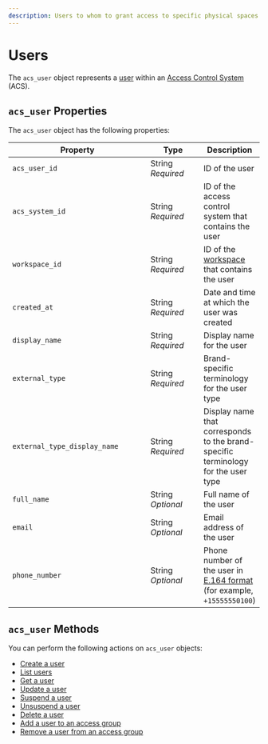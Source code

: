 ```yaml
---
description: Users to whom to grant access to specific physical spaces
---
```


# Users

The `acs_user` object represents a [user](../../../products/access-systems/#what-is-a-user) within an [Access Control System](../../../products/access-systems/) (ACS).

## `acs_user` Properties

The `acs_user` object has the following properties:

<table><thead><tr><th width="309">Property</th><th width="114">Type</th><th>Description</th></tr></thead><tbody><tr><td><code>acs_user_id</code></td><td>String<br><em>Required</em></td><td>ID of the user</td></tr><tr><td><code>acs_system_id</code></td><td>String<br><em>Required</em></td><td>ID of the access control system that contains the user</td></tr><tr><td><code>workspace_id</code></td><td>String<br><em>Required</em></td><td>ID of the <a href="../../../core-concepts/workspaces.md">workspace</a> that contains the user</td></tr><tr><td><code>created_at</code></td><td>String<br><em>Required</em></td><td>Date and time at which the user was created</td></tr><tr><td><code>display_name</code></td><td>String<br><em>Required</em></td><td>Display name for the user</td></tr><tr><td><code>external_type</code></td><td>String<br><em>Required</em></td><td>Brand-specific terminology for the user type</td></tr><tr><td><code>external_type_display_name</code></td><td>String<br><em>Required</em></td><td>Display name that corresponds to the brand-specific terminology for the user type</td></tr><tr><td><code>full_name</code></td><td>String<br><em>Optional</em></td><td>Full name of the user</td></tr><tr><td><code>email</code></td><td>String<br><em>Optional</em></td><td>Email address of the user</td></tr><tr><td><code>phone_number</code></td><td>String<br><em>Optional</em></td><td>Phone number of the user in <a href="https://www.itu.int/rec/T-REC-E.164/en">E.164 format</a> (for example, <code>+15555550100</code>)</td></tr></tbody></table>

## `acs_user` Methods

You can perform the following actions on `acs_user` objects:

* [Create a user](create-user.md)
* [List users](list-users.md)
* [Get a user](get-user.md)
* [Update a user](update-user.md)
* [Suspend a user](suspend-a-user.md)
* [Unsuspend a user](unsuspend-a-user.md)
* [Delete a user](delete-user.md)
* [Add a user to an access group](add-user-to-access-group.md)
* [Remove a user from an access group](remove-user-from-access-group.md)
